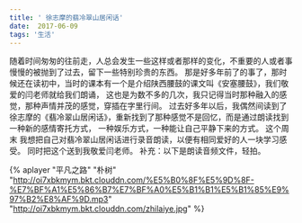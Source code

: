 ```yaml
---
title: ' 徐志摩的翡冷翠山居闲话'
date:  2017-06-09
tags: '生活'
---
```

随着时间匆匆的往前走，人总会发生一些这样或者那样的变化，不重要的人或者事慢慢的被抛到了过去，留下一些特别珍贵的东西。
那是好多年前了的事了，那时候还在读初中，当时的课本有一个是介绍陕西腰鼓的课文叫《安塞腰鼓》，我们敬爱的闫老师就给我们朗诵，
这也是为数不多的几次，我只记得当时那种融入的感觉，那种声情并茂的感觉，穿插在字里行间。
过去好多年以后，我偶然间读到了徐志摩的《翡冷翠山居闲话》，重新找到了那种感觉不是回忆，而是通过朗读找到一种新的感情寄托方式，
一种娱乐方式，一种能让自己平静下来的方式。
这个周末 我想把自己对翡冷翠山居闲话进行录音朗读，以便有相同爱好的人一块学习感受。
同时把这个送到我敬爱闫老师。
补充：以下是朗读音频文件，轻拍。

{% aplayer "平凡之路" "朴树" "http://oi7xbkmym.bkt.clouddn.com/%E5%B0%8F%E5%9D%8F-%E7%BF%A1%E5%86%B7%E7%BF%A0%E5%B1%B1%E5%B1%85%E9%97%B2%E8%AF%9D.mp3" "http://oi7xbkmym.bkt.clouddn.com/zhilaiye.jpg" %}


